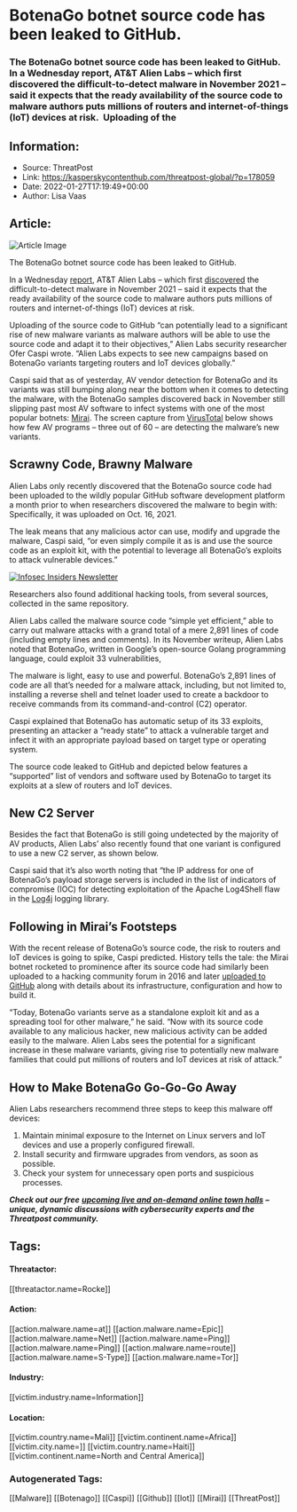 # BotenaGo botnet source code has been leaked to GitHub.
### The BotenaGo botnet source code has been leaked to GitHub.  In a Wednesday report, AT&T Alien Labs – which first discovered the difficult-to-detect malware in November 2021 – said it expects that the ready availability of the source code to malware authors puts millions of routers and internet-of-things (IoT) devices at risk.  Uploading of the

## Information:
+ Source: ThreatPost
+ Link: https://kasperskycontenthub.com/threatpost-global/?p=178059
+ Date: 2022-01-27T17:19:49+00:00
+ Author: Lisa Vaas


## Article:
![Article Image](https://media.threatpost.com/wp-content/uploads/sites/103/2020/11/13123912/iot-botnet.jpg)

The BotenaGo botnet source code has been leaked to GitHub.


In a Wednesday [report](https://cybersecurity.att.com/blogs/labs-research/botenago-strike-again-malware-source-code-uploaded-to-github), AT&T Alien Labs – which first [discovered](https://threatpost.com/routers-iot-open-source-malware/176270/) the difficult-to-detect malware in November 2021 – said it expects that the ready availability of the source code to malware authors puts millions of routers and internet-of-things (IoT) devices at risk.


Uploading of the source code to GitHub “can potentially lead to a significant rise of new malware variants as malware authors will be able to use the source code and adapt it to their objectives,” Alien Labs security researcher Ofer Caspi wrote. “Alien Labs expects to see new campaigns based on BotenaGo variants targeting routers and IoT devices globally.”


Caspi said that as of yesterday, AV vendor detection for BotenaGo and its variants was still bumping along near the bottom when it comes to detecting the malware, with the BotenaGo samples discovered back in November still slipping past most AV software to infect systems with one of the most popular botnets: [Mirai](https://threatpost.com/mirai-variant-sonicwall-d-link-iot/164811/). The screen capture from [VirusTotal](https://www.virustotal.com/gui/file/fef2b32e34ac1b64281c5083e7fc6e055c885820a38fa5eed1f563e38e04c6db) below shows how few AV programs – three out of 60 – are detecting the malware’s new variants.


Scrawny Code, Brawny Malware
----------------------------


Alien Labs only recently discovered that the BotenaGo source code had been uploaded to the wildly popular GitHub software development platform a month prior to when researchers discovered the malware to begin with: Specifically, it was uploaded on Oct. 16, 2021.


The leak means that any malicious actor can use, modify and upgrade the malware, Caspi said, “or even simply compile it as is and use the source code as an exploit kit, with the potential to leverage all BotenaGo’s exploits to attack vulnerable devices.”


[![Infosec Insiders Newsletter](https://media.threatpost.com/wp-content/uploads/sites/103/2021/07/10165815/infosec_insiders_in_article_promo.png)](https://threatpost.com/infosec-insider-subscription-page/?utm_source=ART&utm_medium=ART&utm_campaign=InfosecInsiders_Newsletter_Promo/)


Researchers also found additional hacking tools, from several sources, collected in the same repository.


Alien Labs called the malware source code “simple yet efficient,” able to carry out malware attacks with a grand total of a mere 2,891 lines of code (including empty lines and comments). In its November writeup, Alien Labs noted that BotenaGo, written in Google’s open-source Golang programming language, could exploit 33 vulnerabilities,


The malware is light, easy to use and powerful. BotenaGo’s 2,891 lines of code are all that’s needed for a malware attack, including, but not limited to, installing a reverse shell and telnet loader used to create a backdoor to receive commands from its command-and-control (C2) operator.


Caspi explained that BotenaGo has automatic setup of its 33 exploits, presenting an attacker a “ready state” to attack a vulnerable target and infect it with an appropriate payload based on target type or operating system.


The source code leaked to GitHub and depicted below features a “supported” list of vendors and software used by BotenaGo to target its exploits at a slew of routers and IoT devices.


New C2 Server
-------------


Besides the fact that BotenaGo is still going undetected by the majority of AV products, Alien Labs’ also recently found that one variant is configured to use a new C2 server, as shown below.


Caspi said that it’s also worth noting that “the IP address for one of BotenaGo’s payload storage servers is included in the list of indicators of compromise (IOC) for detecting exploitation of the Apache Log4Shell flaw in the [Log4j](https://threatpost.com/microsoft-rampant-log4j-exploits-testing/177358/) logging library.


Following in Mirai’s Footsteps
------------------------------


With the recent release of BotenaGo’s source code, the risk to routers and IoT devices is going to spike, Caspi predicted. History tells the tale: the Mirai botnet rocketed to prominence after its source code had similarly been uploaded to a hacking community forum in 2016 and later [uploaded to GitHub](https://techcrunch.com/2016/10/10/hackers-release-source-code-for-a-powerful-ddos-app-called-mirai/) along with details about its infrastructure, configuration and how to build it.


“Today, BotenaGo variants serve as a standalone exploit kit and as a spreading tool for other malware,” he said. “Now with its source code available to any malicious hacker, new malicious activity can be added easily to the malware. Alien Labs sees the potential for a significant increase in these malware variants, giving rise to potentially new malware families that could put millions of routers and IoT devices at risk of attack.”


How to Make BotenaGo Go-Go-Go Away
----------------------------------


Alien Labs researchers recommend three steps to keep this malware off devices:


1. Maintain minimal exposure to the Internet on Linux servers and IoT devices and use a properly configured firewall.
2. Install security and firmware upgrades from vendors, as soon as possible.
3. Check your system for unnecessary open ports and suspicious processes.


***Check out our free*** [***upcoming live and on-demand online town halls***](https://threatpost.com/category/webinars/) ***– unique, dynamic discussions with cybersecurity experts and the Threatpost community.***





## Tags:

#### Threatactor:
[[threatactor.name=Rocke]]

#### Action:
[[action.malware.name=at]] [[action.malware.name=Epic]] [[action.malware.name=Net]] [[action.malware.name=Ping]] [[action.malware.name=Ping]] [[action.malware.name=route]] [[action.malware.name=S-Type]] [[action.malware.name=Tor]]

#### Industry:
[[victim.industry.name=Information]]

#### Location:
[[victim.country.name=Mali]] [[victim.continent.name=Africa]] [[victim.city.name=]] [[victim.country.name=Haiti]] [[victim.continent.name=North and Central America]]

### Autogenerated Tags:
[[Malware]] [[Botenago]] [[Caspi]] [[Github]] [[Iot]] [[Mirai]] [[ThreatPost]]

